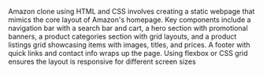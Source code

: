 Amazon clone using HTML and CSS involves creating a static webpage that mimics the core layout of Amazon's homepage. Key components include a navigation bar with a search bar and cart, a hero section with promotional banners, a product categories section with grid layouts, and a product listings grid showcasing items with images, titles, and prices. A footer with quick links and contact info wraps up the page. Using flexbox or CSS grid ensures the layout is responsive for different screen sizes
